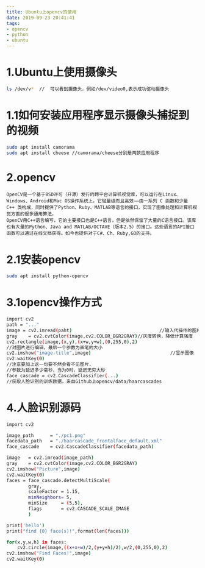 ```yaml
---
title: Ubuntu上opencv的使用
date: 2019-09-23 20:41:41
tags: 
- opencv
- python
- ubuntu
---
```


# 1.Ubuntu上使用摄像头
```bash
ls /dev/v*	//	可以看到摄像头，例如/dev/video0,表示成功驱动摄像头
```

# 1.1如何安装应用程序显示摄像头捕捉到的视频
```bash
sudo apt install camorama
sudo apt install cheese	//camorama/cheese分别是两款应用程序
```

# 2.opencv
	OpenCV是一个基于BSD许可（开源）发行的跨平台计算机视觉库，可以运行在Linux、Windows、Android和Mac OS操作系统上。它轻量级而且高效——由一系列 C 函数和少量 C++ 类构成，同时提供了Python、Ruby、MATLAB等语言的接口，实现了图像处理和计算机视觉方面的很多通用算法。
	OpenCV用C++语言编写，它的主要接口也是C++语言，但是依然保留了大量的C语言接口。该库也有大量的Python、Java and MATLAB/OCTAVE（版本2.5）的接口。这些语言的API接口函数可以通过在线文档获得。如今也提供对于C#、Ch、Ruby,GO的支持。

# 2.1安装opencv
```bash
sudo apt install python-opencv
```

# 3.1opencv操作方式
```bash
import cv2
path = "..."
image = cv2.imread(paht)								//输入代操作的图片的路径
gray	= cv2.cvtColor(image,cv2.COLOR_BGR2GRAY)//灰度转换，降低计算强度
cv2.rectangle(image,(x,y),(x+w,y+w),(0,255,0),2)	
//对图片进行编辑，最后一个参数为画笔的大小
cv2.imshow("image-title",image)								//显示图像
cv2.waitKey(0)																
//注意要加上这一句要不然会看不见图片，
//参数为延迟多少毫秒，当为0时，延迟无穷大秒
face_cascade = cv2.CascadeClassifier(...)			
//获取人脸识别的训练数据，来自Github上opencv/data/haarcascades
```

# 4.人脸识别源码
```bash
import cv2 

image_path      = "./pc1.png"
facedata_path   = "./haarcascade_frontalface_default.xml"
face_cascade    = cv2.CascadeClassifier(facedata_path)

image   = cv2.imread(image_path)
gray    = cv2.cvtColor(image,cv2.COLOR_BGR2GRAY)
cv2.imshow("Picture",image)
cv2.waitKey(0)
faces = face_cascade.detectMultiScale(
        gray,
        scaleFactor = 1.15,
        minNeighbors= 5,
        minSize     = (5,5),
        flags       = cv2.CASCADE_SCALE_IMAGE
        )   

print('hello')
print("find {0} face(s)!",format(len(faces)))

for(x,y,w,h) in faces:
    cv2.circle(image,((x+x+w)/2,(y+y+h)/2),w/2,(0,255,0),2)
cv2.imshow("Find Faces!",image)
cv2.waitKey(0)

```
